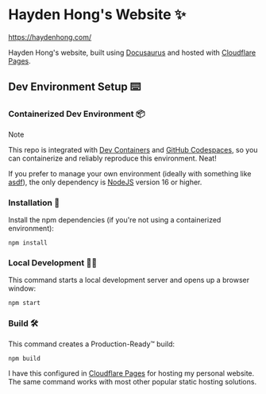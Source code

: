 # Hayden Hong's Website ✨

https://haydenhong.com/

Hayden Hong's website, built using [Docusaurus](https://docusaurus.io/) and hosted with [Cloudflare Pages](https://pages.cloudflare.com).

## Dev Environment Setup ⌨️

### Containerized Dev Environment 📦

> [!NOTE]
> This repo is integrated with [Dev Containers](https://containers.dev) and [GitHub Codespaces](https://github.com/features/codespaces), so you can containerize and reliably reproduce this environment. Neat!

If you prefer to manage your own environment (ideally with something like [asdf](https://asdf-vm.com)), the only dependency is [NodeJS](https://nodejs.org/en) version 16 or higher.

### Installation 🚚

Install the npm dependencies (if you're not using a containerized environment):

```shell
npm install
```

### Local Development 🧑‍💻

This command starts a local development server and opens up a browser window:

```shell
npm start
```

### Build 🛠️

This command creates a Production-Ready™ build:

```shell
npm build
```

I have this configured in [Cloudflare Pages](https://pages.cloudflare.com) for hosting my personal website. The same command works with most other popular static hosting solutions.
